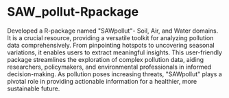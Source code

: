 # SAW_pollut-Rpackage 
Developed a R-package named "SAWpollut"- Soil, Air, and Water domains. 
It is a crucial resource, providing a versatile toolkit for analyzing pollution data comprehensively. From pinpointing hotspots to uncovering seasonal variations, it enables users to extract meaningful insights. This user-friendly package streamlines the exploration of complex pollution data, aiding researchers, policymakers, and environmental professionals in informed decision-making. As pollution poses increasing threats, "SAWpollut" plays a pivotal role in providing actionable information for a healthier, more sustainable future.
